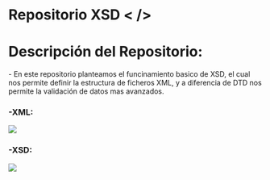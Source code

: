 ﻿# Repositorio XSD <  />
 <h1>Descripción del Repositorio:</h1>
 <p>- En este repositorio planteamos el funcinamiento basico de XSD, el cual nos permite definir la estructura de ficheros XML, y a diferencia de DTD nos permite la validación de datos mas avanzados.</p>
<h3>-XML:</h3>
<img src="https://github.com/sorgazb/XSD_Practice/assets/150727714/a8aa2557-c061-4f74-b604-09f40d972717"/>
<h3>-XSD:</h3>
<img src="https://github.com/sorgazb/XSD_Practice/assets/150727714/8e124a1d-2958-4f7b-9ca3-785349499100"/>
